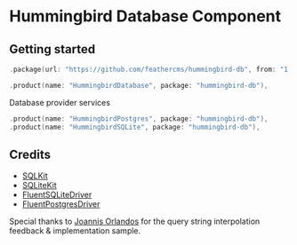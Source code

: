 # Hummingbird Database Component

## Getting started 

```swift
.package(url: "https://github.com/feathercms/hummingbird-db", from: "1.0.0"),
```



```swift
.product(name: "HummingbirdDatabase", package: "hummingbird-db"),
```

Database provider services

```swift
.product(name: "HummingbirdPostgres", package: "hummingbird-db"),
.product(name: "HummingbirdSQLite", package: "hummingbird-db"),
```    

## Credits

- [SQLKit](https://github.com/vapor/sql-kit)
- [SQLiteKit](https://github.com/vapor/sqlite-kit/tree/main/Sources/SQLiteKit)
- [FluentSQLiteDriver](https://github.com/vapor/fluent-sqlite-driver)
- [FluentPostgresDriver](https://github.com/vapor/fluent-postgres-driver)

Special thanks to [Joannis Orlandos](https://github.com/joannis) for the query string interpolation feedback & implementation sample.
